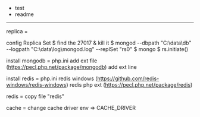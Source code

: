 + test
+ readme

-----------------------------------
replica =

config Replica Set
$ find the 27017 & kill it
$ mongod --dbpath "C:\data\db" --logpath "C:\data\log\mongod.log" --replSet "rs0"
$ mongo
$ rs.initiate()


install mongodb =
php.ini
add ext file (https://pecl.php.net/package/mongodb)
add ext line


install redis = php.ini
redis windows (https://github.com/redis-windows/redis-windows)
redis php ext (https://pecl.php.net/package/redis)

redis =
copy file "redis"



cache =
change cache driver
env => CACHE_DRIVER
